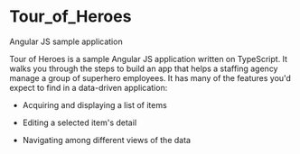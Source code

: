 # Tour_of_Heroes
Angular JS sample application

Tour of Heroes is a sample Angular JS application written on TypeScript. It walks you through the steps to build an app that helps a staffing agency manage a group of superhero employees. It has many of the features you'd expect to find in a data-driven application:

- Acquiring and displaying a list of items

- Editing a selected item's detail

- Navigating among different views of the data
